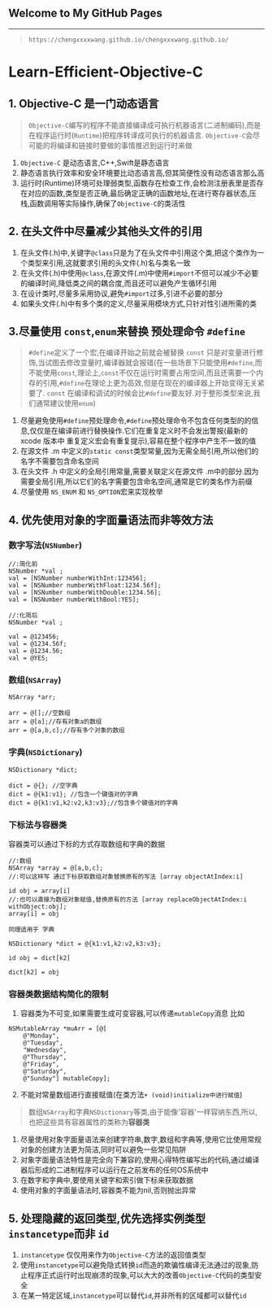 ## Welcome to My GitHub Pages
-----------------------
> ``https://chengxxxxwang.github.io/chengxxxwang.github.io/``


# Learn-Efficient-Objective-C

## 1. Objective-C 是一门动态语言
> ``Objective-C``编写的程序不能直接编译成可执行机器语言(二进制编码),而是在程序运行时(``Runtime``)把程序转译成可执行的机器语言.
	``Objective-C``会尽可能的将编译和链接时要做的事情推迟到运行时来做
1. ``Objective-C`` 是动态语言,C++,Swift是静态语言
2. 静态语言执行效率和安全环境要比动态语言高,但其简便性没有动态语言那么高
3. 运行时(Runtime)环境可处理弱类型,函数存在检查工作,会检测注册表里是否存在对应的函数,类型是否正确,最后确定正确的函数地址,在进行寄存器状态,压栈,函数调用等实际操作,确保了``Objective-C``的类活性

## 2. 在头文件中尽量减少其他头文件的引用
1. 在头文件(.h)中,关键字``@class``只是为了在头文件中引用这个类,把这个类作为一个类型来引用,这就要求引用的头文件(.h)名与类名一致
2. 在头文件(.h)中使用``@class``,在源文件(.m)中使用``#import``不但可以减少不必要的编译时间,降低类之间的耦合度,而且还可以避免产生循环引用
3. 在设计类时,尽量多采用协议,避免``#import``过多,引进不必要的部分
4. 如果头文件(.h)中有多个类的定义,尽量采用模块方式,只针对性引进所需的类

## 3.尽量使用 ``const``,``enum``来替换 预处理命令 ``#define``
> ``#define``定义了一个宏,在编译开始之前就会被替换
> ``const`` 只是对变量进行修饰,当试图去修改变量时,编译器就会报错(在一些场景下只能使用``#define``,而不能使用``const``,理论上,``const``不仅在运行时需要占用空间,而且还需要一个内存的引用,``#define``在理论上更为高效,但是在现在的编译器上开始变得无关紧要了. ``const`` 在编译和调试的时候会比``#define``要友好.对于整形类型来说,我们通常建议使用``enum``)

1. 尽量避免使用``#define``预处理命令,``#define``预处理命令不包含任何类型的的信息,仅仅是在编译前进行替换操作.它们在重复定义时不会发出警报(最新的xcode 版本中 重复定义宏会有重复提示),容易在整个程序中产生不一致的值
2. 在源文件 .m 中定义的``static const``类型常量,因为无需全局引用,所以他们的名字不需要包含命名空间
3. 在头文件 .h 中定义的全局引用常量,需要关联定义在源文件 .m中的部分.因为需要全局引用,所以它们的名字需要包含命名空间,通常是它的类名作为前缀
4. 尽量使用 ``NS_ENUM`` 和 ``NS_OPTION``宏来实现枚举

## 4. 优先使用对象的字面量语法而非等效方法
### 数字写法(`NSNumber`) 

```
//:简化前
NSNumber *val ;
val = [NSNumber numberWithInt:123456];
val = [NSNumber numberWithFloat:1234.56f];
val = [NSNumber numberWithDouble:1234.56];
val = [NSNumber numberWithBool:YES];

//:化简后
NSNumber *val ;

val = @123456;
val = @1234.56f;
val = @1234.56;
val = @YES;
```

### 数组(`NSArray`)

```
NSArray *arr;

arr = @[];//空数组
arr = @[a];//存有对象a的数组
arr = @[a,b,c];//存有多个对象的数组
```

### 字典(`NSDictionary`)

```
NSDictionary *dict;

dict = @{}; //空字典
dict = @{k1:v1}; //包含一个键值对的字典
dict = @{k1:v1,k2:v2,k3:v3};//包含多个键值对的字典
```

### 下标法与容器类

容器类可以通过下标的方式存取数组和字典的数据

```
//:数组
NSArray *array = @[a,b,c];
//:可以这样写 通过下标获取数组对象替换原有的写法 [array objectAtIndex:i] 

id obj = array[i]
//:也可以直接为数组对象赋值,替换原有的方法 [array replaceObjectAtIndex:i withObject:obj];
array[i] = obj

同理适用于 字典

NSDictionary *dict = @{k1:v1,k2:v2,k3:v3};

id obj = dict[k2]

dict[k2] = obj
```

### 容器类数据结构简化的限制
1. 容器类为不可变,如果需要生成可变容器,可以传递``mutableCopy``消息 比如 

```
NSMutableArray *muArr = [@[
	@"Monday",
	@"Tuesday",
	"Wednesday",
	@"Thursday",
	@"Friday",
	@"Saturday",
	@"Sunday"] mutableCopy];

```
2. 不能对常量数组进行直接赋值(在类方法``+ (void)initialize中进行赋值``)

> 数组``NSArray``和字典``NSDictionary``等类,由于能像'容器'一样容纳东西,所以,也把这些具有容器属性的类称为**容器类**

1. 尽量使用对象字面量语法来创建字符串,数字,数组和字典等,使用它比使用常规对象的创建方法更为简洁,同时可以避免一些常见陷阱
2. 对象字面量语法特性是完全向下兼容的,使用心得特性编写出的代码,通过编译器后形成的二进制程序可以运行在之前发布的任何OS系统中
3. 在数字和字典中,要使用关键字和索引做下标来获取数据
4. 使用对象的字面量语法时,容器类不能为nil,否则抛出异常

## 5. 处理隐藏的返回类型,优先选择实例类型``instancetype``而非 ``id``

1. ``instancetype`` 仅仅用来作为``Objective-C``方法的返回值类型
2. 使用``instancetype``可以避免隐式转换``id``而造的欺骗性编译无法通过的现象,防止程序正式运行时出现崩溃的现象,可以大大的改善``Objective-C``代码的类型安全
3. 在某一特定区域,``instancetype``可以替代`id`,并非所有的区域都可以替代`id`








